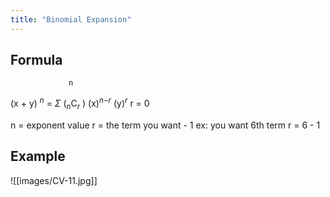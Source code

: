 ```yaml
---
title: "Binomial Expansion"
---
```

## Formula

				 n
(x + y) $^n$ = $\Sigma$ ($_n$C$_r$ ) (x)$^n$$^-$$^r$ (y)$^r$ 
				r = 0

n = exponent value 
r = the term you want - 1
ex: you want 6th term
r = 6 - 1

## Example

![[images/CV-11.jpg]]